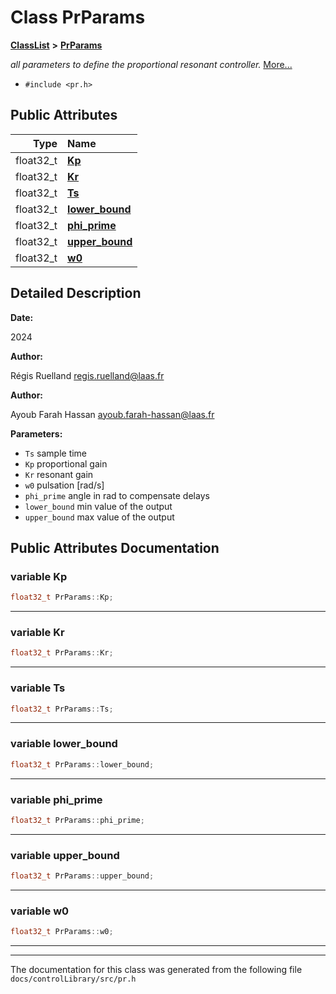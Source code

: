 

# Class PrParams



[**ClassList**](annotated.md) **>** [**PrParams**](structPrParams.md)



_all parameters to define the proportional resonant controller._ [More...](#detailed-description)

* `#include <pr.h>`





















## Public Attributes

| Type | Name |
| ---: | :--- |
|  float32\_t | [**Kp**](#variable-kp)  <br> |
|  float32\_t | [**Kr**](#variable-kr)  <br> |
|  float32\_t | [**Ts**](#variable-ts)  <br> |
|  float32\_t | [**lower\_bound**](#variable-lower_bound)  <br> |
|  float32\_t | [**phi\_prime**](#variable-phi_prime)  <br> |
|  float32\_t | [**upper\_bound**](#variable-upper_bound)  <br> |
|  float32\_t | [**w0**](#variable-w0)  <br> |












































## Detailed Description




**Date:**

2024 




**Author:**

Régis Ruelland [regis.ruelland@laas.fr](mailto:regis.ruelland@laas.fr) 




**Author:**

Ayoub Farah Hassan [ayoub.farah-hassan@laas.fr](mailto:ayoub.farah-hassan@laas.fr)







**Parameters:**


* `Ts` sample time
* `Kp` proportional gain
* `Kr` resonant gain
* `w0` pulsation [rad/s]
* `phi_prime` angle in rad to compensate delays
* `lower_bound` min value of the output
* `upper_bound` max value of the output 




    
## Public Attributes Documentation




### variable Kp 

```C++
float32_t PrParams::Kp;
```




<hr>



### variable Kr 

```C++
float32_t PrParams::Kr;
```




<hr>



### variable Ts 

```C++
float32_t PrParams::Ts;
```




<hr>



### variable lower\_bound 

```C++
float32_t PrParams::lower_bound;
```




<hr>



### variable phi\_prime 

```C++
float32_t PrParams::phi_prime;
```




<hr>



### variable upper\_bound 

```C++
float32_t PrParams::upper_bound;
```




<hr>



### variable w0 

```C++
float32_t PrParams::w0;
```




<hr>

------------------------------
The documentation for this class was generated from the following file `docs/controlLibrary/src/pr.h`

